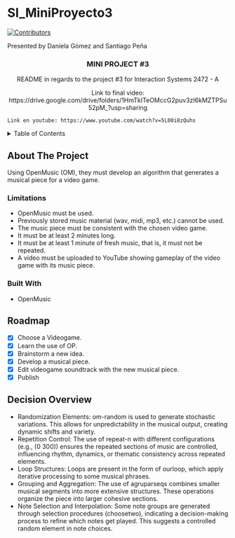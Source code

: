 # SI_MiniProyecto3

[contributors-shield]: https://img.shields.io/github/contributors/basicallydanny/SI_MiniProyecto3.svg?style=for-the-badge
[contributors-url]: https://github.com/basicallydanny/SI_MiniProyecto3/graphs/contributors
[![Contributors][contributors-shield]][contributors-url]

<div align="left">
Presented by Daniela Gómez and Santiago Peña
</div>

<!-- PROJECT -->

<h3 align="center">MINI PROJECT #3</h3>
  <p align="center">
    README in regards to the project #3 for Interaction Systems 2472 - A
  </p>
  <p align="center">
    Link to final video: https://drive.google.com/drive/folders/1HmTkITeOMccG2puv3zI6kMZTPSu52pM_?usp=sharing
    
    Link en youtube: https://www.youtube.com/watch?v=5L00i8zQuhs
  </p>
</div>

<details>
  <summary>Table of Contents</summary>
  <ol>
    <li>
      <a href="#about-the-project">About The Project</a>
      <ul>
        <li><a href="#limitations">Limitations</a></li>
      </ul>
      <ul>
        <li><a href="#built-with">Built With</a></li>
      </ul>
    </li>
    <li>
      <a href="#roadmap">RoadMap</a>
      <a href="#decision-overview">Decision Overview</a>
  </ol>
</details>

## About The Project

Using OpenMusic (OM), they must develop an algorithm that generates a musical piece for a video game.

### Limitations

* OpenMusic must be used.
* Previously stored music material (wav, midi, mp3, etc.) cannot be used.
* The music piece must be consistent with the chosen video game.
* It must be at least 2 minutes long.
* It must be at least 1 minute of fresh music, that is, it must not be repeated.
* A video must be uploaded to YouTube showing gameplay of the video game with its music piece.

### Built With

* OpenMusic

## Roadmap

- [X] Choose a Videogame.
- [X] Learn the use of OP.
- [X] Brainstorm a new idea.
- [X] Develop a musical piece.
- [X] Edit videogame soundtrack with the new musical piece.
- [X] Publish

## Decision Overview

- Randomization Elements: om-random is used to generate stochastic variations. This allows for unpredictability in the musical output, creating dynamic shifts and variety.
-  Repetition Control: The use of repeat-n with different configurations (e.g., (0 300)) ensures the repeated sections of music are controlled, influencing rhythm, dynamics, or thematic consistency across repeated elements.
- Loop Structures: Loops are present in the form of ourloop, which apply iterative processing to some musical phrases.
- Grouping and Aggregation: The use of agruparseqs combines smaller musical segments into more extensive structures. These operations organize the piece into larger cohesive sections.
- Note Selection and Interpolation: Some note groups are generated through selection procedures (choosetwo), indicating a decision-making process to refine which notes get played. This suggests a controlled random element in note choices.


